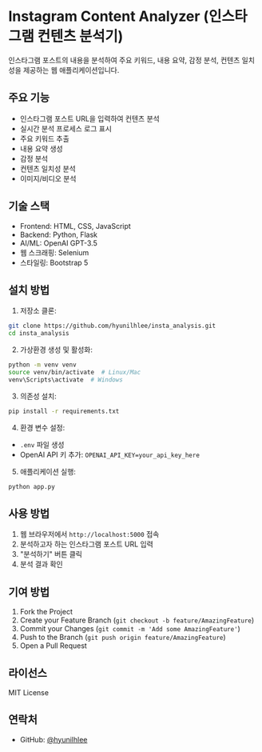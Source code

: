 # Instagram Content Analyzer (인스타그램 컨텐츠 분석기)

인스타그램 포스트의 내용을 분석하여 주요 키워드, 내용 요약, 감정 분석, 컨텐츠 일치성을 제공하는 웹 애플리케이션입니다.

## 주요 기능

- 인스타그램 포스트 URL을 입력하여 컨텐츠 분석
- 실시간 분석 프로세스 로그 표시
- 주요 키워드 추출
- 내용 요약 생성
- 감정 분석
- 컨텐츠 일치성 분석
- 이미지/비디오 분석

## 기술 스택

- Frontend: HTML, CSS, JavaScript
- Backend: Python, Flask
- AI/ML: OpenAI GPT-3.5
- 웹 스크래핑: Selenium
- 스타일링: Bootstrap 5

## 설치 방법

1. 저장소 클론:
```bash
git clone https://github.com/hyunilhlee/insta_analysis.git
cd insta_analysis
```

2. 가상환경 생성 및 활성화:
```bash
python -m venv venv
source venv/bin/activate  # Linux/Mac
venv\Scripts\activate  # Windows
```

3. 의존성 설치:
```bash
pip install -r requirements.txt
```

4. 환경 변수 설정:
- `.env` 파일 생성
- OpenAI API 키 추가: `OPENAI_API_KEY=your_api_key_here`

5. 애플리케이션 실행:
```bash
python app.py
```

## 사용 방법

1. 웹 브라우저에서 `http://localhost:5000` 접속
2. 분석하고자 하는 인스타그램 포스트 URL 입력
3. "분석하기" 버튼 클릭
4. 분석 결과 확인

## 기여 방법

1. Fork the Project
2. Create your Feature Branch (`git checkout -b feature/AmazingFeature`)
3. Commit your Changes (`git commit -m 'Add some AmazingFeature'`)
4. Push to the Branch (`git push origin feature/AmazingFeature`)
5. Open a Pull Request

## 라이선스

MIT License

## 연락처

- GitHub: [@hyunilhlee](https://github.com/hyunilhlee)
